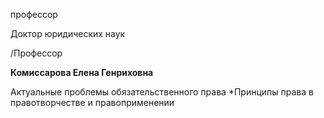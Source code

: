 профессор

Доктор юридических наук

/Профессор

**Комиссарова Елена Генриховна**

Актуальные проблемы обязательственного права
	*Принципы права в правотворчестве и правоприменении